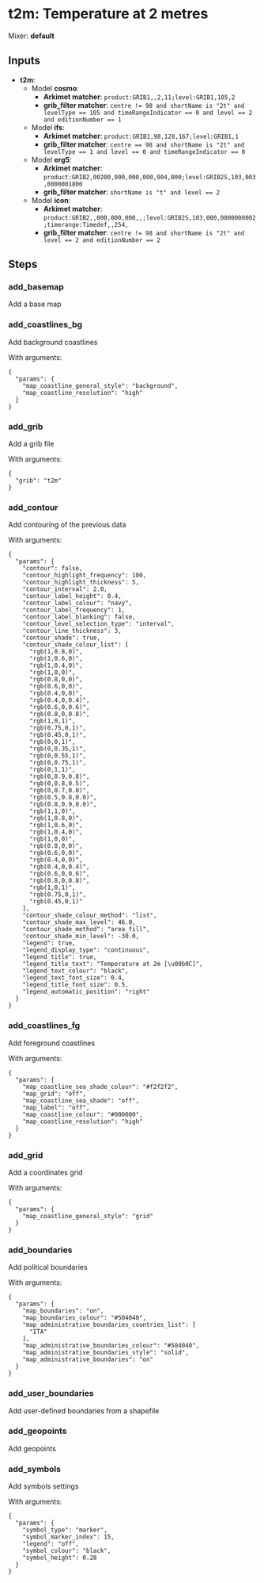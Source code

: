 # t2m: Temperature at 2 metres

Mixer: **default**

## Inputs

* **t2m**:
    * Model **cosmo**:
        * **Arkimet matcher**: `product:GRIB1,,2,11;level:GRIB1,105,2`
        * **grib_filter matcher**: `centre != 98 and shortName is "2t" and levelType == 105 and timeRangeIndicator == 0 and level == 2 and editionNumber == 1`
    * Model **ifs**:
        * **Arkimet matcher**: `product:GRIB1,98,128,167;level:GRIB1,1`
        * **grib_filter matcher**: `centre == 98 and shortName is "2t" and levelType == 1 and level == 0 and timeRangeIndicator == 0`
    * Model **erg5**:
        * **Arkimet matcher**: `product:GRIB2,00200,000,000,000,004,000;level:GRIB2S,103,003,0000001800`
        * **grib_filter matcher**: `shortName is "t" and level == 2`
    * Model **icon**:
        * **Arkimet matcher**: `product:GRIB2,,000,000,000,,;level:GRIB2S,103,000,0000000002;timerange:Timedef,,254,`
        * **grib_filter matcher**: `centre != 98 and shortName is "2t" and level == 2 and editionNumber == 2`

## Steps

### add_basemap

Add a base map


### add_coastlines_bg

Add background coastlines

With arguments:
```
{
  "params": {
    "map_coastline_general_style": "background",
    "map_coastline_resolution": "high"
  }
}
```

### add_grib

Add a grib file

With arguments:
```
{
  "grib": "t2m"
}
```

### add_contour

Add contouring of the previous data

With arguments:
```
{
  "params": {
    "contour": false,
    "contour_highlight_frequency": 100,
    "contour_highlight_thickness": 5,
    "contour_interval": 2.0,
    "contour_label_height": 0.4,
    "contour_label_colour": "navy",
    "contour_label_frequency": 1,
    "contour_label_blanking": false,
    "contour_level_selection_type": "interval",
    "contour_line_thickness": 3,
    "contour_shade": true,
    "contour_shade_colour_list": [
      "rgb(1,0.8,0)",
      "rgb(1,0.6,0)",
      "rgb(1,0.4,0)",
      "rgb(1,0,0)",
      "rgb(0.8,0,0)",
      "rgb(0.6,0,0)",
      "rgb(0.4,0,0)",
      "rgb(0.4,0,0.4)",
      "rgb(0.6,0,0.6)",
      "rgb(0.8,0,0.8)",
      "rgb(1,0,1)",
      "rgb(0.75,0,1)",
      "rgb(0.45,0,1)",
      "rgb(0,0,1)",
      "rgb(0,0.35,1)",
      "rgb(0,0.55,1)",
      "rgb(0,0.75,1)",
      "rgb(0,1,1)",
      "rgb(0,0.9,0.8)",
      "rgb(0,0.8,0.5)",
      "rgb(0,0.7,0.0)",
      "rgb(0.5,0.8,0.0)",
      "rgb(0.8,0.9,0.0)",
      "rgb(1,1,0)",
      "rgb(1,0.8,0)",
      "rgb(1,0.6,0)",
      "rgb(1,0.4,0)",
      "rgb(1,0,0)",
      "rgb(0.8,0,0)",
      "rgb(0.6,0,0)",
      "rgb(0.4,0,0)",
      "rgb(0.4,0,0.4)",
      "rgb(0.6,0,0.6)",
      "rgb(0.8,0,0.8)",
      "rgb(1,0,1)",
      "rgb(0.75,0,1)",
      "rgb(0.45,0,1)"
    ],
    "contour_shade_colour_method": "list",
    "contour_shade_max_level": 46.0,
    "contour_shade_method": "area_fill",
    "contour_shade_min_level": -30.0,
    "legend": true,
    "legend_display_type": "continuous",
    "legend_title": true,
    "legend_title_text": "Temperature at 2m [\u00b0C]",
    "legend_text_colour": "black",
    "legend_text_font_size": 0.4,
    "legend_title_font_size": 0.5,
    "legend_automatic_position": "right"
  }
}
```

### add_coastlines_fg

Add foreground coastlines

With arguments:
```
{
  "params": {
    "map_coastline_sea_shade_colour": "#f2f2f2",
    "map_grid": "off",
    "map_coastline_sea_shade": "off",
    "map_label": "off",
    "map_coastline_colour": "#000000",
    "map_coastline_resolution": "high"
  }
}
```

### add_grid

Add a coordinates grid

With arguments:
```
{
  "params": {
    "map_coastline_general_style": "grid"
  }
}
```

### add_boundaries

Add political boundaries

With arguments:
```
{
  "params": {
    "map_boundaries": "on",
    "map_boundaries_colour": "#504040",
    "map_administrative_boundaries_countries_list": [
      "ITA"
    ],
    "map_administrative_boundaries_colour": "#504040",
    "map_administrative_boundaries_style": "solid",
    "map_administrative_boundaries": "on"
  }
}
```

### add_user_boundaries

Add user-defined boundaries from a shapefile


### add_geopoints

Add geopoints


### add_symbols

Add symbols settings

With arguments:
```
{
  "params": {
    "symbol_type": "marker",
    "symbol_marker_index": 15,
    "legend": "off",
    "symbol_colour": "black",
    "symbol_height": 0.28
  }
}
```

